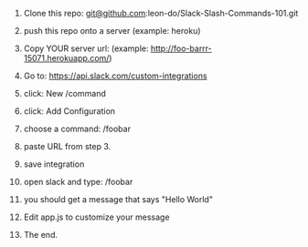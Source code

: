 1. Clone this repo: git@github.com:leon-do/Slack-Slash-Commands-101.git

2. push this repo onto a server (example: heroku)

3. Copy YOUR server url: (example: http://foo-barrr-15071.herokuapp.com/)

3. Go to: https://api.slack.com/custom-integrations

2. click: New /command

3. click: Add Configuration

4. choose a command: /foobar 

5. paste URL from step 3.

6. save integration

7. open slack and type: /foobar 

8. you should get a message that says "Hello World"

9. Edit app.js to customize your message

10. The end.
